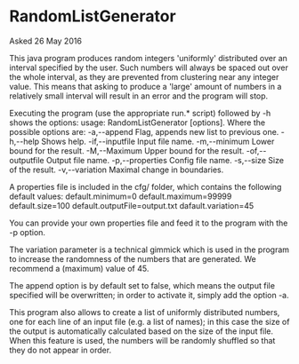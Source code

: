 # RandomListGenerator
Asked 26 May 2016

This java program produces random integers 'uniformly' distributed over an interval specified by
the user. Such numbers will always be spaced out over the whole interval, as they are prevented
from clustering near any integer value. This means that asking to produce a 'large' amount of
numbers in a relatively small interval will result in an error and the program will stop.


Executing the program (use the appropriate run.* script) followed by -h shows the options:
	usage: RandomListGenerator [options]. Where the possible options are:
	 -a,--append              Flag, appends new list to previous one.
	 -h,--help                Shows help.
	 -if,--inputfile <arg>    Input file name.
	 -m,--minimum <arg>       Lower bound for the result.
	 -M,--Maximum <arg>       Upper bound for the result.
	 -of,--outputfile <arg>   Output file name.
	 -p,--properties <arg>    Config file name.
	 -s,--size <arg>          Size of the result.
	 -v,--variation <arg>     Maximal change in boundaries.

A properties file is included in the cfg/ folder, which contains the following default values:
	default.minimum=0
	default.maximum=99999
	default.size=100
	default.outputFile=output.txt
	dafault.variation=45

You can provide your own properties file and feed it to the program with the -p option.

The variation parameter is a technical gimmick which is used in the program to increase the
randomness of the numbers that are generated. We recommend a (maximum) value of 45.

The append option is by default set to false, which means the output file specified will be
overwritten; in order to activate it, simply add the option -a.

This program also allows to create a list of uniformly distributed numbers, one for each line of
an input file (e.g. a list of names); in this case the size of the output is automatically
calculated based on the size of the input file. When this feature is used, the numbers will be
randomly shuffled so that they do not appear in order.
